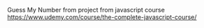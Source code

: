 Guess My Number from  project from javascript course
https://www.udemy.com/course/the-complete-javascript-course/
